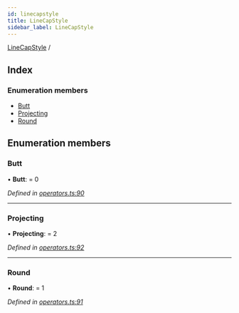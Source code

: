 ```yaml
---
id: linecapstyle
title: LineCapStyle
sidebar_label: LineCapStyle
---
```


[LineCapStyle](linecapstyle.md) /

## Index

### Enumeration members

* [Butt](linecapstyle.md#butt)
* [Projecting](linecapstyle.md#projecting)
* [Round](linecapstyle.md#round)

## Enumeration members

###  Butt

• **Butt**: = 0

*Defined in [operators.ts:90](https://github.com/Hopding/pdf-lib/blob/f878b0e/src/api/operators.ts#L90)*

___

###  Projecting

• **Projecting**: = 2

*Defined in [operators.ts:92](https://github.com/Hopding/pdf-lib/blob/f878b0e/src/api/operators.ts#L92)*

___

###  Round

• **Round**: = 1

*Defined in [operators.ts:91](https://github.com/Hopding/pdf-lib/blob/f878b0e/src/api/operators.ts#L91)*